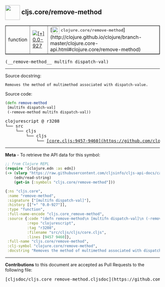 ## <img width="48px" valign="middle" src="http://i.imgur.com/Hi20huC.png"> cljs.core/remove-method

 <table border="1">
<tr>

<td>function</td>
<td><a href="https://github.com/cljsinfo/cljs-api-docs/tree/0.0-927"><img valign="middle" alt="[+] 0.0-927" src="https://img.shields.io/badge/+-0.0--927-lightgrey.svg"></a> </td>
<td>
[<img height="24px" valign="middle" src="http://i.imgur.com/1GjPKvB.png"> <samp>clojure.core/remove-method</samp>](http://clojure.github.io/clojure/branch-master/clojure.core-api.html#clojure.core/remove-method)
</td>
</tr>
</table>

 <samp>
(__remove-method__ multifn dispatch-val)<br>
</samp>

---




Source docstring:

```
Removes the method of multimethod associated with dispatch-value.
```

Source code:

```clj
(defn remove-method
 [multifn dispatch-val]
 (-remove-method multifn dispatch-val))
```

 <pre>
clojurescript @ r3208
└── src
    └── cljs
        └── cljs
            └── <ins>[core.cljs:9457-9460](https://github.com/clojure/clojurescript/blob/r3208/src/cljs/cljs/core.cljs#L9457-L9460)</ins>
</pre>


---

__Meta__ - To retrieve the API data for this symbol:

```clj
;; from Clojure REPL
(require '[clojure.edn :as edn])
(-> (slurp "https://raw.githubusercontent.com/cljsinfo/cljs-api-docs/catalog/cljs-api.edn")
    (edn/read-string)
    (get-in [:symbols "cljs.core/remove-method"]))
```

```clj
{:ns "cljs.core",
 :name "remove-method",
 :signature ["[multifn dispatch-val]"],
 :history [["+" "0.0-927"]],
 :type "function",
 :full-name-encode "cljs.core_remove-method",
 :source {:code "(defn remove-method\n [multifn dispatch-val]\n (-remove-method multifn dispatch-val))",
          :repo "clojurescript",
          :tag "r3208",
          :filename "src/cljs/cljs/core.cljs",
          :lines [9457 9460]},
 :full-name "cljs.core/remove-method",
 :clj-symbol "clojure.core/remove-method",
 :docstring "Removes the method of multimethod associated with dispatch-value."}

```

---

__Contributions__ to this document are accepted as Pull Requests to the following file:

 <pre>
[cljsdoc/cljs.core_remove-method.cljsdoc](https://github.com/cljsinfo/cljs-api-docs/blob/master/cljsdoc/cljs.core_remove-method.cljsdoc)
</pre>

